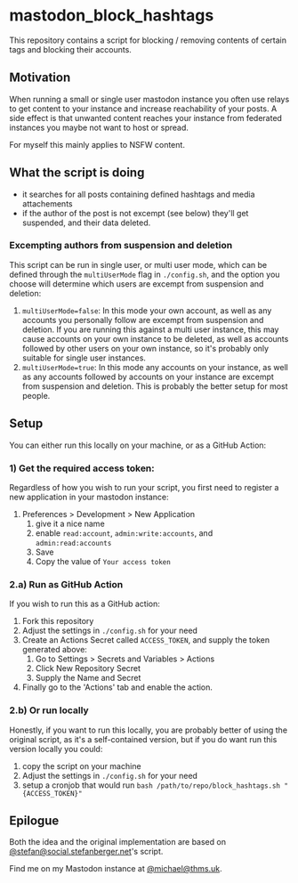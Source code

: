 # mastodon_block_hashtags

This repository contains a script for blocking / removing contents of certain tags and blocking their accounts.

## Motivation
When running a small or single user mastodon instance you often use relays to get content to your instance and increase reachability of your posts.
A side effect is that unwanted content reaches your instance from federated instances you maybe not want to host or spread.

For myself this mainly applies to NSFW content.

## What the script is doing

- it searches for all posts containing defined hashtags and media attachements
- if the author of the post is not excempt (see below) they'll get suspended, and their data deleted.

### Excempting authors from suspension and deletion

This script can be run in single user, or multi user mode, which can be defined through the `multiUserMode` flag in `./config.sh`, and the option you choose will determine which users are excempt from suspension and deletion:

1. `multiUserMode=false`: In this mode your own account, as well as any accounts you personally follow are excempt from suspension and deletion. If you are running this against a multi user instance, this may cause accounts on your own instance to be deleted, as well as accounts followed by other users on your own instance, so it's probably only suitable for single user instances.
2. `multiUserMode=true`: In this mode any accounts on your instance, as well as any accounts followed by accounts on your instance are excempt from suspension and deletion. This is probably the better setup for most people.

## Setup

You can either run this locally on your machine, or as a GitHub Action:

### 1) Get the required access token:

Regardless of how you wish to run your script, you first need to register a new application in your mastodon instance:

1. Preferences > Development > New Application
   1. give it a nice name
   2. enable `read:account`, `admin:write:accounts`, and `admin:read:accounts`
   3. Save
   4. Copy the value of `Your access token`


### 2.a) Run as GitHub Action

If you wish to run this as a GitHub action:
1. Fork this repository
2. Adjust the settings in `./config.sh` for your need
3. Create an Actions Secret called `ACCESS_TOKEN`, and supply the token generated above:
   1.  Go to Settings > Secrets and Variables > Actions
   2.  Click New Repository Secret
   3.  Supply the Name and Secret
4. Finally go to the 'Actions' tab and enable the action.

### 2.b) Or run locally

Honestly, if you want to run this locally, you are probably better of using the original script, as it's a self-contained version, but if you do want run this version locally you could:

1. copy the script on your machine
2. Adjust the settings in `./config.sh` for your need
3. setup a cronjob that would run `bash /path/to/repo/block_hashtags.sh "{ACCESS_TOKEN}"`

## Epilogue
Both the idea and the original implementation are based on [@stefan@social.stefanberger.net](https://social.stefanberger.net/@stefan)'s script.

Find me on my Mastodon instance at [@michael@thms.uk](http://mstdn.thms.uk/@michael).
